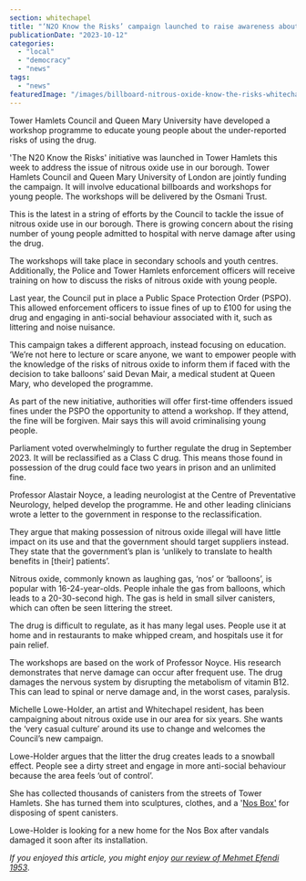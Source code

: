 ```yaml
---
section: whitechapel
title: "‘N2O Know the Risks’ campaign launched to raise awareness about the health risks of Nitrous Oxide"
publicationDate: "2023-10-12"
categories: 
  - "local"
  - "democracy"
  - "news"
tags: 
  - "news"
featuredImage: "/images/billboard-nitrous-oxide-know-the-risks-whitechapel-tower-hamelts-council-1.jpeg"
---
```


Tower Hamlets Council and Queen Mary University have developed a workshop programme to educate young people about the under-reported risks of using the drug.

'The N20 Know the Risks' initiative was launched in Tower Hamlets this week to address the issue of nitrous oxide use in our borough. Tower Hamlets Council and Queen Mary University of London are jointly funding the campaign. It will involve educational billboards and workshops for young people. The workshops will be delivered by the Osmani Trust.

This is the latest in a string of efforts by the Council to tackle the issue of nitrous oxide use in our borough. There is growing concern about the rising number of young people admitted to hospital with nerve damage after using the drug.

The workshops will take place in secondary schools and youth centres. Additionally, the Police and Tower Hamlets enforcement officers will receive training on how to discuss the risks of nitrous oxide with young people.

Last year, the Council put in place a Public Space Protection Order (PSPO). This allowed enforcement officers to issue fines of up to £100 for using the drug and engaging in anti-social behaviour associated with it, such as littering and noise nuisance. 

This campaign takes a different approach, instead focusing on education. ‘We’re not here to lecture or scare anyone, we want to empower people with the knowledge of the risks of nitrous oxide to inform them if faced with the decision to take balloons’ said Devan Mair, a medical student at Queen Mary, who developed the programme.

As part of the new initiative, authorities will offer first-time offenders issued fines under the PSPO the opportunity to attend a workshop. If they attend, the fine will be forgiven. Mair says this will avoid criminalising young people. 

Parliament voted overwhelmingly to further regulate the drug in September 2023. It will be reclassified as a Class C drug. This means those found in possession of the drug could face two years in prison and an unlimited fine. 

Professor Alastair Noyce, a leading neurologist at the Centre of Preventative Neurology, helped develop the programme. He and other leading clinicians wrote a letter to the government in response to the reclassification.

They argue that making possession of nitrous oxide illegal will have little impact on its use and that the government should target suppliers instead. They state that the government’s plan is ‘unlikely to translate to health benefits in \[their\] patients’.

Nitrous oxide, commonly known as laughing gas, ‘nos’ or ‘balloons’, is popular with 16-24-year-olds. People inhale the gas from balloons, which leads to a 20-30-second high. The gas is held in small silver canisters, which can often be seen littering the street.

The drug is difficult to regulate, as it has many legal uses. People use it at home and in restaurants to make whipped cream, and hospitals use it for pain relief.

The workshops are based on the work of Professor Noyce. His research demonstrates that nerve damage can occur after frequent use. The drug damages the nervous system by disrupting the metabolism of vitamin B12. This can lead to spinal or nerve damage and, in the worst cases, paralysis. 

Michelle Lowe-Holder, an artist and Whitechapel resident, has been campaigning about nitrous oxide use in our area for six years. She wants the ‘very casual culture’ around its use to change and welcomes the Council’s new campaign.

Lowe-Holder argues that the litter the drug creates leads to a snowball effect. People see a dirty street and engage in more anti-social behaviour because the area feels ‘out of control’. 

She has collected thousands of canisters from the streets of Tower Hamlets. She has turned them into sculptures, clothes, and a '[Nos Box'](https://www.tossyournos.com) for disposing of spent canisters.

Lowe-Holder is looking for a new home for the Nos Box after vandals damaged it soon after its installation.

_If you enjoyed this article, you might enjoy [our review of Mehmet Efendi 1953](https://whitechapellondon.co.uk/mehmet-efendi-1953-turkish-tea-cake-baklava-shop-aldgate/)_.
